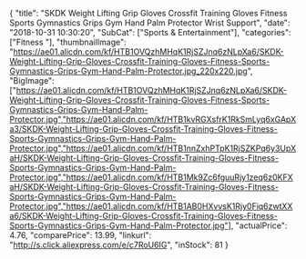 {
	"title": "SKDK Weight Lifting Grip Gloves Crossfit Training Gloves Fitness Sports Gymnastics Grips Gym Hand Palm Protector Wrist Support",
	"date": "2018-10-31 10:30:20",
	"SubCat": ["Sports & Entertainment"],
	"categories": ["Fitness "],
	"thumbnailImage": "https://ae01.alicdn.com/kf/HTB1OVQzhMHqK1RjSZJnq6zNLpXa6/SKDK-Weight-Lifting-Grip-Gloves-Crossfit-Training-Gloves-Fitness-Sports-Gymnastics-Grips-Gym-Hand-Palm-Protector.jpg_220x220.jpg",
	"BigImage": ["https://ae01.alicdn.com/kf/HTB1OVQzhMHqK1RjSZJnq6zNLpXa6/SKDK-Weight-Lifting-Grip-Gloves-Crossfit-Training-Gloves-Fitness-Sports-Gymnastics-Grips-Gym-Hand-Palm-Protector.jpg","https://ae01.alicdn.com/kf/HTB1kvRGXsfrK1RkSmLyq6xGApXa3/SKDK-Weight-Lifting-Grip-Gloves-Crossfit-Training-Gloves-Fitness-Sports-Gymnastics-Grips-Gym-Hand-Palm-Protector.jpg","https://ae01.alicdn.com/kf/HTB1nnZxhPTpK1RjSZKPq6y3UpXaH/SKDK-Weight-Lifting-Grip-Gloves-Crossfit-Training-Gloves-Fitness-Sports-Gymnastics-Grips-Gym-Hand-Palm-Protector.jpg","https://ae01.alicdn.com/kf/HTB1Mk9Zc6fguuRjy1zeq6z0KFXaH/SKDK-Weight-Lifting-Grip-Gloves-Crossfit-Training-Gloves-Fitness-Sports-Gymnastics-Grips-Gym-Hand-Palm-Protector.jpg","https://ae01.alicdn.com/kf/HTB1AB0HXvvsK1Rjy0Fiq6zwtXXa6/SKDK-Weight-Lifting-Grip-Gloves-Crossfit-Training-Gloves-Fitness-Sports-Gymnastics-Grips-Gym-Hand-Palm-Protector.jpg"],
	"actualPrice": 4.76,
	"comparePrice": 13.99,
	"linkurl": "http://s.click.aliexpress.com/e/c7RoU6IG",
	"inStock": 81
}
